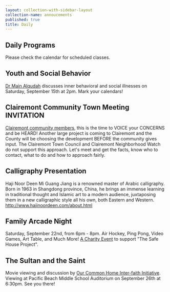 ```yaml
---
layout: collection-with-sidebar-layout
collection-name: annoucements
published: true
title: Daily
---
```

## Daily Programs
Please check the calendar for scheduled classes.

## Youth and Social Behavior
[Dr Main Alqudah](http://www.icsd.org/events/youth-and-social-behavior) discusses inner behavioral and social illnesses on Saturday, September 15th at 2pm. Mark your calendars!

## Clairemont Community Town Meeting INVITATION
[Clairemont community members](http://www.icsd.org/events/clairemont-community-town-meeting), this is the time to VOICE your CONCERNS and be HEARD! Another large project is coming to Clairemont and the County will be choosing the development BEFORE the community gives input. The Clairemont Town Council and Clairemont Neighborhood Watch do not support this approach. Let's meet and get the facts, know who to contact, what to do and how to approach fairly.

## Calligraphy Presentation
Haji Noor Deen Mi Guang Jiang is a renowned master of Arabic calligraphy. 
Born in 1963 in Shangdong province, China, he brings an immense learning in traditional thought and Islamic art to a modern audience, juxtaposing them in a new calligraphic style all his own, both Eastern and Western.
http://www.hajinoordeen.com/about.html
 
## Family Arcade Night
Saturday, September 22nd, from 6pm - 8pm. Air Hockey, Ping Pong, Video Games, Art Table, and Much More!
[A Charity Event](http://www.icsd.org/events/family-arcade-night) to support "The Safe House Project".

## The Sultan and the Saint
Movie viewing and discussion by [Our Common Home Inter-faith Initiative](http://www.icsd.org/events/the-sultan-and-the-saint). Viewing at Pacific Beach Middle School Auditorium on September 26th at 6:30pm. See you there!
